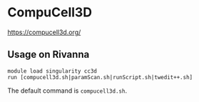 # CompuCell3D

https://compucell3d.org/

## Usage on Rivanna

```
module load singularity cc3d
run [compucell3d.sh|paramScan.sh|runScript.sh|twedit++.sh]
```

The default command is `compucell3d.sh`.
